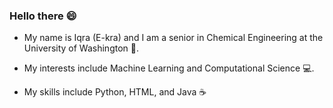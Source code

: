 ### Hello there 😄 

- My name is Iqra (E-kra) and I am a senior in Chemical Engineering at the University of Washington 🧪. 

- My interests include Machine Learning and Computational Science 💻.

- My skills include Python, HTML, and Java ☕




